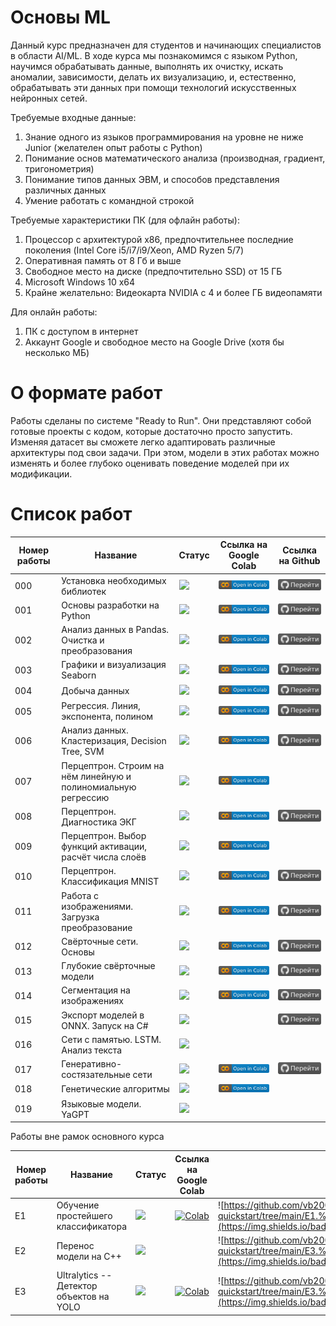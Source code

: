 # Основы ML

Данный курс предназначен для студентов и начинающих специалистов в области AI/ML. 
В ходе курса мы познакомимся с языком Python, научимся обрабатывать данные, выполнять их очистку, искать аномалии, зависимости, делать их визуализацию, и, естественно, обрабатывать эти данных при помощи технологий искусственных нейронных сетей. 

Требуемые входные данные:
1. Знание одного из языков программирования на уровне не ниже Junior (желателен опыт работы с Python)
2. Понимание основ математического анализа (производная, градиент, тригонометрия)
3. Понимание типов данных ЭВМ, и способов представления различных данных
4. Умение работать с командной строкой

Требуемые характеристики ПК (для офлайн работы):
1. Процессор с архитектурой x86, предпочтительнее последние поколения (Intel Core i5/i7/i9/Xeon, AMD Ryzen 5/7)
2. Оперативная память от 8 Гб и выше
3. Свободное место на диске (предпочтительно SSD) от 15 ГБ
4. Microsoft Windows 10 x64
5. Крайне желательно: Видеокарта NVIDIA с 4 и более ГБ видеопамяти

Для онлайн работы:
1. ПК с доступом в интернет
2. Аккаунт Google и свободное место на Google Drive (хотя бы несколько МБ)

# О формате работ
Работы сделаны по системе "Ready to Run". Они представляют собой готовые проекты с кодом, которые достаточно просто запустить. Изменяя датасет вы сможете легко адаптировать различные архитектуры под свои задачи. При этом, модели в этих работах можно изменять и более глубоко оценивать поведение моделей при их модификации.

# Cписок работ

| Номер работы | Название | Статус | Ссылка на Google Colab | Ссылка на Github |
| --- | --- | --- | --- | --- | 
| 000 | Установка необходимых библиотек | ![](https://img.shields.io/badge/Доступен-1.0-color) 					     			| [![](colab.svg)](https://colab.research.google.com/drive/1-q4hGq6QODhrjq6yAVCpuDRdI8hkKzBb?usp=sharing)  |  [![](github.svg)](https://github.com/vb2005/keras-quickstart/tree/main/000.%20Подготовка%20и%20установка) | 
| 001 | Основы разработки на Python |  ![](https://img.shields.io/badge/Доступен-1.3-color) 									| [![](colab.svg)](https://colab.research.google.com/drive/1QMoYV_dpBdHvVEOabeLT3QNWDqzDdPck?usp=sharing)  |  [![](github.svg)](https://github.com/vb2005/keras-quickstart/tree/main/001.%20Основы%20Python) | 
| 002 | Анализ данных в Pandas. Очистка и преобразования |  ![](https://img.shields.io/badge/Доступен-1.0-color) 				| [![](colab.svg)](https://colab.research.google.com/drive/1xXXBWDnXK9_N6X5F55Uj0Kah6EEZmm3g?usp=sharing)  |  [![](github.svg)](https://github.com/vb2005/keras-quickstart/tree/main/002.%20Анализ%20данных%20в%20Pandas) | 
| 003 | Графики и визуализация Seaborn  | ![](https://img.shields.io/badge/Доступен-1.0-color)  				 				| [![](colab.svg)](https://colab.research.google.com/drive/1wplsilNP_PGFx4r0XcHhf8uoi8FVprTK?usp=sharing)  |  [![](github.svg)](https://github.com/vb2005/keras-quickstart/tree/main/003.%20Визуализация%20данных) | 
| 004 | Добыча данных |  ![](https://img.shields.io/badge/Доступен-1.0-color) 													| [![](colab.svg)](https://colab.research.google.com/drive/1sNjZVGEOV8zJUB0h9yZC7xWYhV6aT4HZ?usp=sharing)  |  [![](github.svg)](https://github.com/vb2005/keras-quickstart/tree/main/004.%20Добыча%20данных) | 
| 005 | Регрессия. Линия, экспонента, полином |  ![](https://img.shields.io/badge/Доступен-1.0-color) 							| [![](colab.svg)](https://colab.research.google.com/drive/1KnahU7RqwE4jIoqjG8Xdwnb8WMA1UAmw?usp=sharing)  |  [![](github.svg)](https://github.com/vb2005/keras-quickstart/tree/main/005.%20Линейная%20регрессия) |
| 006 | Анализ данных. Кластеризация, Decision Tree, SVM |  ![](https://img.shields.io/badge/Доступен-1.0-color) 			    | [![](colab.svg)](https://colab.research.google.com/drive/1hv-elIDkte_KCXEIVTF2rDzTeEP-dOg5?usp=sharing)  |  [![](github.svg)](https://github.com/vb2005/keras-quickstart/tree/main/006.%20K-means%2C%20DT%2C%20SVM) |
| 007 | Перцептрон. Строим на нём линейную и полиномиальную регрессию |  ![](https://img.shields.io/badge/В%20разработке-brown) | [![](colab.svg)](https://colab.research.google.com/drive/1qQmrlzPdIMbQTh-JA5XsgPObwbD_cQ3B?usp=sharing)  | |
| 008 | Перцептрон. Диагностика ЭКГ |  ![](https://img.shields.io/badge/Доступен-1.1-color) 								    | [![](colab.svg)](https://colab.research.google.com/drive/1kgEwRit4VszisgqHo-F1mx6QGeApkY1O?usp=sharing)  |  [![](github.svg)](https://github.com/vb2005/keras-quickstart/tree/main/008.%20Перцептрон.%20Диагностика%20ЭКГ) |
| 009 | Перцептрон. Выбор функций активации, расчёт числа слоёв | ![](https://img.shields.io/badge/В%20разработке-brown) 		| [![](colab.svg)](https://colab.research.google.com/drive/1MlOccDdNIeWIoXDyVDUd07XjAj3CacIf?usp=sharing)  | |
| 010 | Перцептрон. Классификация MNIST | ![](https://img.shields.io/badge/Демо-0.1-yellow) 									| [![](colab.svg)](https://colab.research.google.com/drive/1gOhHZ4FAfVg1hnr5XTOBI3ZGo7pkdu6c?usp=sharing)  |  [![](github.svg)](https://github.com/vb2005/keras-quickstart/tree/main/010.%20Основы%20классификации) |
| 011 | Работа с изображениями. Загрузка преобразование |  ![](https://img.shields.io/badge/Демо-0.1-yellow) 					| [![](colab.svg)](https://colab.research.google.com/drive/1zn-IJdrMBn9KHqrtmpUw-cRzrY9nOBRi?usp=sharing)  |  [![](github.svg)](https://github.com/vb2005/keras-quickstart/tree/main/011.%20Работа%20с%20изображениями) |
| 012 | Свёрточные сети. Основы |  ![](https://img.shields.io/badge/Доступен-2.1-color) 										| [![](colab.svg)](https://colab.research.google.com/drive/10HK0G9yIEtdINHlyGu3jVdfvCsucCGO3?usp=sharing)  |  [![](github.svg)](https://github.com/vb2005/keras-quickstart/tree/main/012.%20Свёрточные%20сети) |
| 013 | Глубокие свёрточные модели |  ![](https://img.shields.io/badge/В%20разработке-brown) 									| [![](colab.svg)](https://colab.research.google.com/drive/1-TWaWPpUeCXIiLQvDKXJiYPzlq1JFUCi?usp=sharing)  | [![](github.svg)](https://github.com/vb2005/keras-quickstart/tree/main/13.%20Глубокие%20модели%20классификации)|
| 014 | Сегментация на изображениях |  ![](https://img.shields.io/badge/Доступен-2.0-color) 									| [![](colab.svg)](https://colab.research.google.com/drive/1KTbSO0A7_7l6JF-0q4ntMOGZ9_rNTPej?usp=sharing)  | [![](github.svg)](https://github.com/vb2005/keras-quickstart/tree/main/014.%20Сегментация%20на%20изображениях)|
| 015 | Экспорт моделей в ONNX. Запуск на C# |  ![](https://img.shields.io/badge/Демо-0.1-yellow)					| | [![](github.svg)](https://github.com/vb2005/keras-quickstart/tree/main/015.%20Сохранение%20и%20конвертация%20моделей) |
| 016 | Сети с памятью. LSTM. Анализ текста | ![](https://img.shields.io/badge/В%20разработке-brown) 							| | | 
| 017 | Генеративно-состязательные сети |  ![](https://img.shields.io/badge/Демо-0.1-yellow) 									| [![](colab.svg)](https://colab.research.google.com/drive/1pbHWMo9JJu_GPg963I6Rp_TvVwb1Qg07?usp=sharing)  |  [![](github.svg)](https://github.com/vb2005/keras-quickstart/tree/main/017.%20Генеративно-состязательые%20сети.%20SRGAN) |
| 018 | Генетические алгоритмы | ![](https://img.shields.io/badge/Демо-0.1-yellow) 												| [![](colab.svg)](https://colab.research.google.com/drive/144P2vQgBZYnhnr4ZJJHFzUi8niWHdFAl?usp=sharing)  | |
| 019 | Языковые модели. YaGPT | ![](https://img.shields.io/badge/В%20разработке-brown) 										| | | 


Работы вне рамок основного курса


| Номер работы | Название | Статус | Ссылка на Google Colab | Ссылка на Github |
| --- | --- | --- | --- | --- | 
|  E1 | Обучение простейшего классификатора | ![](https://img.shields.io/badge/Доступен-3.1-color) | [![Colab](https://colab.research.google.com/assets/colab-badge.svg)](https://colab.research.google.com/drive/1WnPk6cbNCq9VlUWw3OLtdyG6TbYk6PYH?usp=sharing)  | ![https://github.com/vb2005/keras-quickstart/tree/main/E1.%20Обучение%20простейшего%20классификатора](https://img.shields.io/badge/Перейти-gray?logo=github) |
|  E2 | Перенос модели на C++ |  ![](https://img.shields.io/badge/Демо-0.2-yellow) |   |  ![https://github.com/vb2005/keras-quickstart/tree/main/E3.%20Детектор%20объектов%20на%20YOLO](https://img.shields.io/badge/Перейти-gray?logo=github) |
|  E3 | Ultralytics -- Детектор объектов на YOLO |  ![](https://img.shields.io/badge/Доступен-1.1-color) | [![Colab](https://colab.research.google.com/assets/colab-badge.svg)](https://colab.research.google.com/drive/1WnPk6cbNCq9VlUWw3OLtdyG6TbYk6PYH?usp=sharing)  |  ![https://github.com/vb2005/keras-quickstart/tree/main/E3.%20Детектор%20объектов%20на%20YOLO](https://img.shields.io/badge/Перейти-gray?logo=github) |
